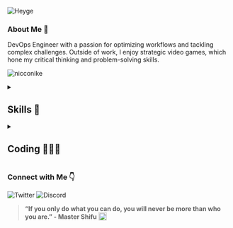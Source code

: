 ![Heyge](https://i.imgur.com/WhVGtgP.png)
### About Me 🔎

DevOps Engineer with a passion for optimizing workflows and tackling complex challenges. Outside of work, I enjoy strategic video games, which hone my critical thinking and problem-solving skills.

![nicconike](https://komarev.com/ghpvc/?username=nicconike&label=Profile%20views&color=0e75b6&style=flat)

<div class="container">
    <details>
        <summary>
            <h2>Skills 🎯</h2>
        </summary>
        <details>
            <summary>Languages</summary>
            <p>
                <img src="https://img.shields.io/badge/go-%2300ADD8.svg?style=for-the-badge&logo=go&logoColor=white"
                    alt="Go" />
                <img src="https://img.shields.io/badge/java-%23ED8B00.svg?style=for-the-badge&logo=openjdk&logoColor=white"
                    alt="Java" />
                <img src="https://img.shields.io/badge/python-3670A0?style=for-the-badge&logo=python&logoColor=ffdd54"
                    alt="Python" />
            </p>
        </details>
        <details>
            <summary>Testing Tools</summary>
            <p>
                <img src="https://img.shields.io/badge/Postman-FF6C37?style=for-the-badge&logo=postman&logoColor=white"
                    alt="Postman" />
                <img src="https://img.shields.io/badge/junit-black?style=for-the-badge&logo=junit5&link=https%3A%2F%2Fjunit.org%2Fjunit5%2F"
                    alt="JUnit" />
                <img src="https://img.shields.io/badge/jmeter-black?style=for-the-badge&logo=apachejmeter&link=https%3A%2F%2Fjmeter.apache.org%2F"
                    alt="JMeter" />
            </p>
        </details>
        <details>
            <summary>Version Control</summary>
            <p>
                <img src="https://img.shields.io/badge/git-%23F05033.svg?style=for-the-badge&logo=git&logoColor=white"
                    alt="Git" />
                <img src="https://img.shields.io/badge/github-%23121011.svg?style=for-the-badge&logo=github&logoColor=white"
                    alt="GitHub" />
                <img src="https://img.shields.io/badge/gitlab-%23181717.svg?style=for-the-badge&logo=gitlab"
                    alt="GitLab" />
            </p>
        </details>
        <details>
            <summary>Containerization & Orchestration</summary>
            <p>
                <img src="https://img.shields.io/badge/docker-%230db7ed.svg?style=for-the-badge&logo=docker&logoColor=white"
                    alt="Docker" />
                <img src="https://img.shields.io/badge/kubernetes-%23326ce5.svg?style=for-the-badge&logo=kubernetes&logoColor=white"
                    alt="Kubernetes" />
                <img src="https://img.shields.io/badge/helm-black?style=for-the-badge&logo=helm&link=https%3A%2F%2Fjmeter.apache.org%2F"
                    alt="Helm Charts" />
            </p>
        </details>
        <details>
            <summary>CICD Tools</summary>
            <p>
                <img src="https://img.shields.io/badge/gitlab%20ci-%23181717.svg?style=for-the-badge&logo=gitlab"
                    alt="GitLab CI/CD" />
                <img src="https://img.shields.io/badge/github%20actions-%232671E5.svg?style=for-the-badge&logo=githubactions&logoColor=white"
                    alt="GitHub Actions" />
                <img src="https://img.shields.io/badge/aws%20CI-black?style=for-the-badge&logo=amazon"
                    alt="AWS CI/CD" />
            </p>
        </details>
        <details>
            <summary>Cloud Services</summary>
            <p>
                <img src="https://img.shields.io/badge/AWS-%23FF9900.svg?style=for-the-badge&logo=amazon-aws&logoColor=white"
                    alt="AWS" />
            </p>
        </details>
        <details>
            <summary>Monitoring & Logging</summary>
            <p>
                <img src="https://img.shields.io/badge/datadog-%23632CA6.svg?style=for-the-badge&logo=datadog&logoColor=white"
                    alt="Datadog" />
                <img src="https://img.shields.io/badge/AWS%20CloudWatch-white?style=for-the-badge&logo=amazoncloudwatch&link=https%3A%2F%2Faws.amazon.com%2Fcloudwatch%2F"
                    alt="AWS CloudWatch" />
            </p>
        </details>
        <details>
            <summary>Infrastructure as Code & Configuration Management</summary>
            <p>
                <img src="https://img.shields.io/badge/terraform-%235835CC.svg?style=for-the-badge&logo=terraform&logoColor=white"
                    alt="Terraform" />
                <a href="https://www.openpolicyagent.org/" target="_blank" rel="noopener noreferrer">
                    <img src="https://www.vectorlogo.zone/logos/openpolicyagent/openpolicyagent-icon.svg" alt="OPA"
                        height="30" />
                </a>
            </p>
        </details>
        <details>
            <summary>Artifact Management</summary>
            <p>
                <img alt="JFrog" src="https://img.shields.io/badge/jfrog-3D7E39?style=for-the-badge&logo=jfrog">
            </p>
        </details>
        <details>
            <summary>Project Management & Collaboration Tools</summary>
            <p>
                <img src="https://img.shields.io/badge/jira-%230A0FFF.svg?style=for-the-badge&logo=jira&logoColor=white"
                    alt="Jira" />
                <img src="https://imgur.com/MDnDqkK.png" alt="Service Now" height="30" />
                <img src="https://img.shields.io/badge/Slack-4A154B?style=for-the-badge&logo=slack&logoColor=white"
                    alt="Slack" />
                <img src="https://img.shields.io/badge/ms%20teams-3F44C7?style=for-the-badge&logo=microsoftteams&logoColor=white"
                    alt="MS Teams" />
                <img alt="Box"
                    src="https://img.shields.io/badge/box-3F44C7?style=for-the-badge&logo=box&logoColor=white" />
            </p>
        </details>
        <details>
            <summary>Database Technologies</summary>
            <p>
                <img src="https://img.shields.io/badge/mysql-4479A1.svg?style=for-the-badge&logo=mysql&logoColor=white"
                    alt="MySQL" />
                <img src="https://img.shields.io/badge/amazon%20redshift-3F44C7?style=for-the-badge&logo=amazonredshift&logoColor=white"
                    alt="Amazon Redshift" />
                <img src="https://img.shields.io/badge/Amazon%20DynamoDB-4053D6?style=for-the-badge&logo=Amazon%20DynamoDB&logoColor=white"
                    alt="Amazon DynamoDB" />
            </p>
        </details>
        <details>
            <summary>Other</summary>
            <p>
                <a href="https://www.scootersoftware.com/" target="_blank" rel="noopener noreferrer">
                    <img src="https://i.imgur.com/KOgPIoh.png" alt="Beyond Compare" height="30" />
                </a>
            </p>
        </details>
    </details>
</div>

<details><summary><h2>Coding 👨🏻‍💻</h2></summary>

#### Code Time Calculation Initiated on March 19, 2024

<!--START_SECTION:waka-->
![Code Time](http://img.shields.io/badge/Code%20Time-218%20hrs%2046%20mins-blue)

**I'm a Night 🦉** 

```text
🌞 Morning                0 commits           ░░░░░░░░░░░░░░░░░░░░░░░░░   00.00 % 
🌆 Daytime                19 commits          ██░░░░░░░░░░░░░░░░░░░░░░░   08.64 % 
🌃 Evening                57 commits          ██████░░░░░░░░░░░░░░░░░░░   25.91 % 
🌙 Night                  144 commits         ████████████████░░░░░░░░░   65.45 % 
```
📅 **I'm Most Productive on Sunday** 

```text
Monday                   31 commits          ████░░░░░░░░░░░░░░░░░░░░░   14.09 % 
Tuesday                  30 commits          ███░░░░░░░░░░░░░░░░░░░░░░   13.64 % 
Wednesday                21 commits          ██░░░░░░░░░░░░░░░░░░░░░░░   09.55 % 
Thursday                 44 commits          █████░░░░░░░░░░░░░░░░░░░░   20.00 % 
Friday                   18 commits          ██░░░░░░░░░░░░░░░░░░░░░░░   08.18 % 
Saturday                 22 commits          ██░░░░░░░░░░░░░░░░░░░░░░░   10.00 % 
Sunday                   54 commits          ██████░░░░░░░░░░░░░░░░░░░   24.55 % 
```


📊 **This Week I Spent My Time On** 

```text
🕑︎ Time Zone: Asia/Kolkata

💬 Programming Languages: 
Python                   21 hrs 32 mins      █████████████████░░░░░░░░   68.93 % 
HTML                     3 hrs 36 mins       ███░░░░░░░░░░░░░░░░░░░░░░   11.56 % 
YAML                     1 hr 15 mins        █░░░░░░░░░░░░░░░░░░░░░░░░   04.03 % 
Markdown                 1 hr 11 mins        █░░░░░░░░░░░░░░░░░░░░░░░░   03.79 % 
CSS                      1 hr 9 mins         █░░░░░░░░░░░░░░░░░░░░░░░░   03.73 % 
```


 Last Updated on 02/06/2024 23:31:37 UTC
<!--END_SECTION:waka-->

### GitHub Streak 🔥
[![GitHub Streak](https://streak-stats.demolab.com/?user=Nicconike)](https://git.io/streak-stats)

</details>

### Connect with Me 👇

![Twitter](https://img.shields.io/twitter/follow/nicco_nike?style=social&logo=X)
![Discord](https://dcbadge.limes.pink/api/shield/361195706007945217?style=social)
<!-- ![Discord](https://img.shields.io/discord/722504565060010035?style=social&logo=discord&label=Discord&link=https%3A%2F%2Fdiscord.gg%2FUbetHfu) -->


><div>
>    <b>“If you only do what you can do, you will never be more than who you are.” - Master Shifu</b>
>    <a href="https://i.imgur.com/NN6nr6P.png" target="_blank">
>    <img src="https://i.imgur.com/NN6nr6P.png" alt="Master Shifu" style="vertical-align: bottom;" height="18"/>
>    </a>
></div>
